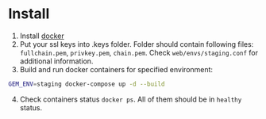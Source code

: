 # Install
1. Install [docker](https://www.docker.com/get-docker)
2. Put your ssl keys into .keys folder. Folder should contain following files: `fullchain.pem`, `privkey.pem`, `chain.pem`. Check `web/envs/staging.conf` for additional information.
3. Build and run docker containers for specified environment:
```sh
GEM_ENV=staging docker-compose up -d --build
```
4. Check containers status `docker ps`. All of them should be in `healthy` status.